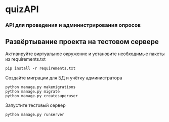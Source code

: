 # quizAPI
### API для проведения и администрирования опросов
## Развёртывание проекта на тестовом сервере
Активируйте виртуальное окружение и установите необходимые пакеты из requirements.txt
```
pip install -r requirements.txt
```
Создайте миграции для БД и учётку администратора
```
python manage.py makemigrations
python manage.py migrate
python manage.py createsuperuser
```
Запустите тестовый сервер
```
python manage.py runserver
```
